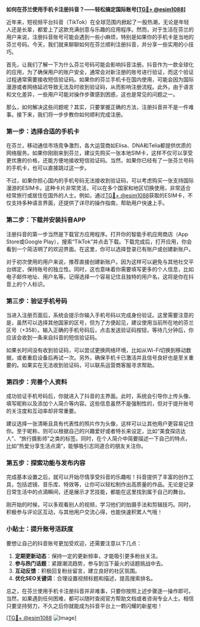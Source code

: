 **如何在芬兰使用手机卡注册抖音？——轻松搞定国际账号[[TG💪+ @esim1088](https://t.me/s/esim1088)]**

近年来，短视频平台抖音（TikTok）在全球范围内掀起了一股热潮，无论是年轻人还是长辈，都爱上了这款充满创意与乐趣的应用程序。然而，对于生活在芬兰的用户来说，注册抖音账号可能会遇到一些小麻烦，特别是如果你的手机卡是当地的芬兰号码。今天，我们就来聊聊如何在芬兰顺利注册抖音，并分享一些实用的小技巧。

首先，让我们了解一下为什么芬兰号码可能会影响抖音注册。抖音作为一款全球化的应用，为了确保用户的账户安全，通常会对新注册的账号进行验证，而这个验证过程通常需要接收短信验证码。如果你的芬兰手机卡在国内使用，可能会因为国际漫游或者网络延迟导致无法及时收到验证码，从而影响注册流程。此外，由于语言和文化差异，一些用户可能对操作步骤感到困惑，这也是常见的问题之一。

那么，如何解决这些问题呢？其实，只要掌握正确的方法，注册抖音并不是一件难事。接下来，我们将一步步教你如何顺利完成注册。

### 第一步：选择合适的手机卡

在芬兰，移动通信市场竞争激烈，各大运营商如Elisa、DNA和Telia都提供优质的网络服务。如果你刚刚来到芬兰，建议先购买一张本地SIM卡，这样不仅可以享受更优惠的价格，还能方便地接收短信验证码。当然，如果你已经有了一张芬兰号码的手机卡，也可以直接跳过这一步。

不过，如果你担心国内的手机号码无法接收到验证码，可以考虑购买一张支持国际漫游的ESIM卡。这种卡片非常灵活，可以在多个国家和地区切换使用，非常适合经常旅行或居住在国外的人士。例如，通过[TG💪+ @esim1088](https://t.me/s/esim1088)获取的ESIM卡，不仅支持多种语言界面，还提供了详尽的操作指南，帮助用户快速上手。

### 第二步：下载并安装抖音APP

注册抖音的第一步当然是下载官方应用程序。打开你的智能手机应用商店（App Store或Google Play），搜索“TikTok”并点击下载。下载完成后，打开应用，你会看到一个简洁明了的欢迎界面。在这里，你可以选择登录已有账户或创建新账户。

对于初次使用的用户来说，推荐直接创建新账户。因为这样可以避免与其他社交平台绑定，保持账号的独立性。同时，这也意味着你需要填写更多的个人信息，比如电子邮件地址、用户名等。记得选择一个容易记住且独特的用户名，这将是你在抖音上的个人标识。

### 第三步：验证手机号码

当进入注册页面后，系统会提示你输入手机号码以完成身份验证。这里需要注意的是，虽然可以选择其他国家的区号，但为了方便起见，建议使用当前所在地的芬兰区号（+358）。输入正确的手机号码后，点击发送验证码按钮，等待几分钟后，你应该会收到一条来自抖音的短信验证码。

如果长时间没有收到验证码，可以尝试更换网络环境，比如从Wi-Fi切换到移动数据，或者重启设备后再试一次。另外，确保手机卡已激活并且信号良好也是至关重要的。如果实在无法收到验证码，可以联系运营商客服寻求帮助。

### 第四步：完善个人资料

成功验证手机号码后，你就进入了抖音的主界面。此时，系统会引导你上传头像、填写昵称以及添加个人简介等内容。这些信息虽然不是强制性的，但对于提升账号的关注度和互动率却非常重要。

建议选择一张清晰且具有代表性的照片作为头像，这样可以让其他用户更容易记住你。至于昵称，则可以根据自己的兴趣爱好或者特长来设定，比如“美食探店达人”、“旅行摄影师”之类的标签。同时，在个人简介中简要描述一下自己的特点，比如“热爱分享生活点滴”，能够吸引志同道合的朋友关注你。

### 第五步：探索功能与发布内容

完成基本设置之后，就可以开始尽情享受抖音的乐趣啦！抖音提供了丰富的创作工具，包括滤镜、音乐库、特效等，让你可以轻松制作出高质量的作品。无论是记录日常生活中的点滴瞬间，还是展示才艺技能，都能在这里找到属于自己的舞台。

刚开始的时候，可以多观看别人的视频，学习他们的拍摄手法和剪辑技巧。同时，积极参与评论区互动，与其他用户交流心得，也能快速积累人气哦！

### 小贴士：提升账号活跃度

要想让自己的抖音账号更加受欢迎，还需要注意以下几点：

1. **定期更新动态**：保持一定的更新频率，才能吸引更多粉丝关注。
2. **参与热门话题**：紧跟潮流趋势，参与到当下最火的话题挑战中去。
3. **互动反馈**：积极回复粉丝留言，建立良好的社区氛围。
4. **优化SEO关键词**：合理设置视频标题和描述，提高搜索排名。

总之，在芬兰使用手机卡注册抖音并非难事，只要你按照上述步骤逐一操作即可。当然，如果遇到任何困难，都可以随时查阅官方帮助文档或者咨询专业人士。相信只要坚持努力，不久之后你就能成为抖音平台上一颗闪耀的新星啦！

[[TG💪+ @esim1088](https://t.me/s/esim1088) ![Image](https://i.postimg.cc/4NQfJmqS/Snipaste-2025-05-13-00-14-12.png)]